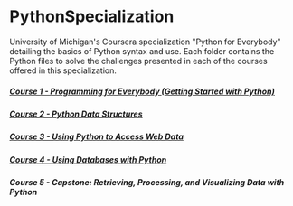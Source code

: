 # PythonSpecialization
University of Michigan's Coursera specialization "Python for Everybody" detailing the basics of Python syntax and use.  Each folder contains the Python files to solve the challenges presented in each of the courses offered in this specialization.

##### [Course 1 - Programming for Everybody (Getting Started with Python)](https://github.com/aaronwlma/PythonSpecialization/tree/master/Course01_ProgrammingForEverybody)
##### [Course 2 - Python Data Structures](https://github.com/aaronwlma/PythonSpecialization/tree/master/Course02_PythonDataStructures)
##### [Course 3 - Using Python to Access Web Data](https://github.com/aaronwlma/PythonSpecialization/tree/master/Course03_PythonWebData)
##### [Course 4 - Using Databases with Python](https://github.com/aaronwlma/PythonSpecialization/tree/master/Course04_PythonDatabases)
##### Course 5 - Capstone: Retrieving, Processing, and Visualizing Data with Python
